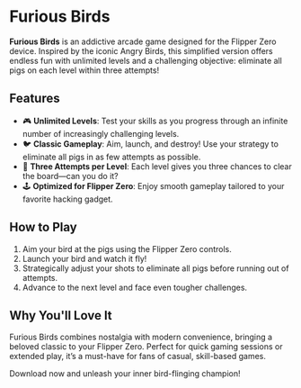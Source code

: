 # Furious Birds  

**Furious Birds** is an addictive arcade game designed for the Flipper Zero device. Inspired by the iconic Angry Birds, this simplified version offers endless fun with unlimited levels and a challenging objective: eliminate all pigs on each level within three attempts!  

## Features  
- 🎮 **Unlimited Levels**: Test your skills as you progress through an infinite number of increasingly challenging levels.  
- 🐦 **Classic Gameplay**: Aim, launch, and destroy! Use your strategy to eliminate all pigs in as few attempts as possible.  
- 🔄 **Three Attempts per Level**: Each level gives you three chances to clear the board—can you do it?  
- 🕹️ **Optimized for Flipper Zero**: Enjoy smooth gameplay tailored to your favorite hacking gadget.  

## How to Play  
1. Aim your bird at the pigs using the Flipper Zero controls.  
2. Launch your bird and watch it fly!  
3. Strategically adjust your shots to eliminate all pigs before running out of attempts.  
4. Advance to the next level and face even tougher challenges.  

## Why You'll Love It  
Furious Birds combines nostalgia with modern convenience, bringing a beloved classic to your Flipper Zero. Perfect for quick gaming sessions or extended play, it’s a must-have for fans of casual, skill-based games.  

Download now and unleash your inner bird-flinging champion!